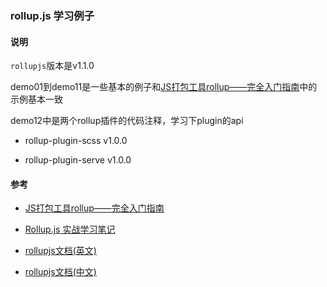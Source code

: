 ### rollup.js 学习例子

#### 说明

`rollupjs`版本是v1.1.0
 
demo01到demo11是一些基本的例子和[JS打包工具rollup——完全入门指南](https://segmentfault.com/a/1190000010628352#articleHeader16)中的示例基本一致

demo12中是两个rollup插件的代码注释，学习下plugin的api

 - rollup-plugin-scss v1.0.0

 - rollup-plugin-serve v1.0.0

#### 参考

 - [JS打包工具rollup——完全入门指南](https://segmentfault.com/a/1190000010628352#articleHeader16)

 - [Rollup.js 实战学习笔记](https://github.com/chenshenhai/rollupjs-note)

 - [rollupjs文档(英文)](https://rollupjs.org/guide/en)

 - [rollupjs文档(中文)](https://www.rollupjs.com/guide/zh)
